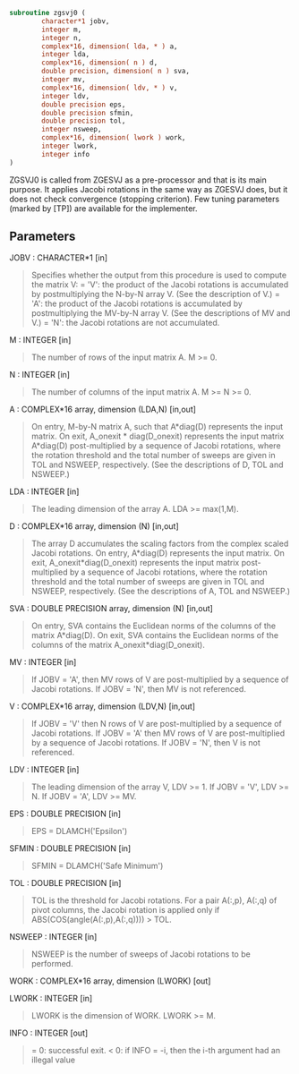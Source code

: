 ```fortran
subroutine zgsvj0 (
        character*1 jobv,
        integer m,
        integer n,
        complex*16, dimension( lda, * ) a,
        integer lda,
        complex*16, dimension( n ) d,
        double precision, dimension( n ) sva,
        integer mv,
        complex*16, dimension( ldv, * ) v,
        integer ldv,
        double precision eps,
        double precision sfmin,
        double precision tol,
        integer nsweep,
        complex*16, dimension( lwork ) work,
        integer lwork,
        integer info
)
```

ZGSVJ0 is called from ZGESVJ as a pre-processor and that is its main
purpose. It applies Jacobi rotations in the same way as ZGESVJ does, but
it does not check convergence (stopping criterion). Few tuning
parameters (marked by [TP]) are available for the implementer.

## Parameters
JOBV : CHARACTER\*1 [in]
> Specifies whether the output from this procedure is used
> to compute the matrix V:
> = 'V': the product of the Jacobi rotations is accumulated
> by postmultiplying the N-by-N array V.
> (See the description of V.)
> = 'A': the product of the Jacobi rotations is accumulated
> by postmultiplying the MV-by-N array V.
> (See the descriptions of MV and V.)
> = 'N': the Jacobi rotations are not accumulated.

M : INTEGER [in]
> The number of rows of the input matrix A.  M >= 0.

N : INTEGER [in]
> The number of columns of the input matrix A.
> M >= N >= 0.

A : COMPLEX\*16 array, dimension (LDA,N) [in,out]
> On entry, M-by-N matrix A, such that A\*diag(D) represents
> the input matrix.
> On exit,
> A_onexit \* diag(D_onexit) represents the input matrix A\*diag(D)
> post-multiplied by a sequence of Jacobi rotations, where the
> rotation threshold and the total number of sweeps are given in
> TOL and NSWEEP, respectively.
> (See the descriptions of D, TOL and NSWEEP.)

LDA : INTEGER [in]
> The leading dimension of the array A.  LDA >= max(1,M).

D : COMPLEX\*16 array, dimension (N) [in,out]
> The array D accumulates the scaling factors from the complex scaled
> Jacobi rotations.
> On entry, A\*diag(D) represents the input matrix.
> On exit, A_onexit\*diag(D_onexit) represents the input matrix
> post-multiplied by a sequence of Jacobi rotations, where the
> rotation threshold and the total number of sweeps are given in
> TOL and NSWEEP, respectively.
> (See the descriptions of A, TOL and NSWEEP.)

SVA : DOUBLE PRECISION array, dimension (N) [in,out]
> On entry, SVA contains the Euclidean norms of the columns of
> the matrix A\*diag(D).
> On exit, SVA contains the Euclidean norms of the columns of
> the matrix A_onexit\*diag(D_onexit).

MV : INTEGER [in]
> If JOBV = 'A', then MV rows of V are post-multiplied by a
> sequence of Jacobi rotations.
> If JOBV = 'N',   then MV is not referenced.

V : COMPLEX\*16 array, dimension (LDV,N) [in,out]
> If JOBV = 'V' then N rows of V are post-multiplied by a
> sequence of Jacobi rotations.
> If JOBV = 'A' then MV rows of V are post-multiplied by a
> sequence of Jacobi rotations.
> If JOBV = 'N',   then V is not referenced.

LDV : INTEGER [in]
> The leading dimension of the array V,  LDV >= 1.
> If JOBV = 'V', LDV >= N.
> If JOBV = 'A', LDV >= MV.

EPS : DOUBLE PRECISION [in]
> EPS = DLAMCH('Epsilon')

SFMIN : DOUBLE PRECISION [in]
> SFMIN = DLAMCH('Safe Minimum')

TOL : DOUBLE PRECISION [in]
> TOL is the threshold for Jacobi rotations. For a pair
> A(:,p), A(:,q) of pivot columns, the Jacobi rotation is
> applied only if ABS(COS(angle(A(:,p),A(:,q)))) > TOL.

NSWEEP : INTEGER [in]
> NSWEEP is the number of sweeps of Jacobi rotations to be
> performed.

WORK : COMPLEX\*16 array, dimension (LWORK) [out]

LWORK : INTEGER [in]
> LWORK is the dimension of WORK. LWORK >= M.

INFO : INTEGER [out]
> = 0:  successful exit.
> < 0:  if INFO = -i, then the i-th argument had an illegal value
